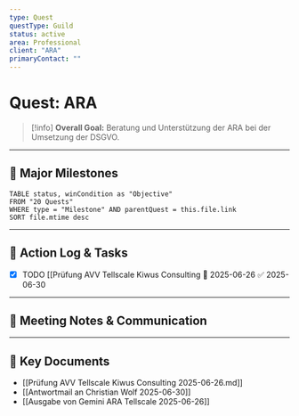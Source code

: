 ```yaml
---
type: Quest
questType: Guild
status: active
area: Professional
client: "ARA"
primaryContact: ""
---
```


# Quest: ARA

> [!info]
> **Overall Goal:** Beratung und Unterstützung der ARA bei der Umsetzung der DSGVO.

---

## 🚀 Major Milestones

```dataview
TABLE status, winCondition as "Objective"
FROM "20 Quests"
WHERE type = "Milestone" AND parentQuest = this.file.link
SORT file.mtime desc
```

---

## 📝 Action Log & Tasks

- [x] TODO [[Prüfung AVV Tellscale Kiwus Consulting 🛫 2025-06-26 ✅ 2025-06-30

---
## 💬 Meeting Notes & Communication


---
## 📎 Key Documents

- [[Prüfung AVV Tellscale Kiwus Consulting 2025-06-26.md]]
- [[Antwortmail an Christian Wolf 2025-06-30]]
- [[Ausgabe von Gemini ARA Tellscale 2025-06-26]]